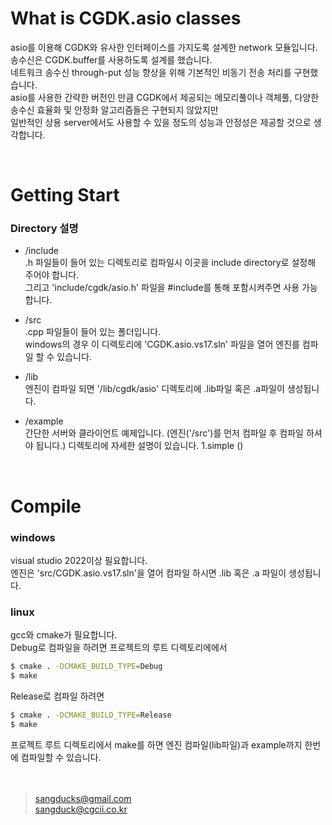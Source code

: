 # What is CGDK.asio classes
asio를 이용해 CGDK와 유사한 인터페이스를 가지도록 설계한 network 모듈입니다.<br>
송수신은 CGDK.buffer를 사용하도록 설계를 했습니다.<br>
네트워크 송수신 through-put 성능 향상을 위해 기본적인 비동기 전송 처리를 구현했습니다.<br>
asio를 사용한 간략한 버전인 만큼 CGDK에서 제공되는 메모리풀이나 객체풀, 다양한 송수신 효율화 및 안정화 알고리즘들은 구현되지 않았지만 <br>
일반적인 상용 server에서도 사용할 수 있을 정도의 성능과 안정성은 제공할 것으로 생각합니다.<br>

<br>

# Getting Start
### Directory 설명
- /include<br>
.h 파일들이 들어 있는 디렉토리로 컴파일시 이곳을 include directory로 설정해 주어야 합니다.<br>
그리고 'include/cgdk/asio.h' 파일을 #include를 통해 포함시켜주면 사용 가능합니다.<br>

- /src <br>
.cpp 파일들이 들어 있는 폴더입니다.<br>
windows의 경우 이 디렉토리에 'CGDK.asio.vs17.sln' 파일을 열어 엔진를 컴파일 할 수 있습니다.<br>

- /lib<br>
엔진이 컴파일 되면 '/lib/cgdk/asio' 디렉토리에 .lib파일 혹은 .a파일이 생성됩니다.<br>

- /example<br>
간단한 서버와 클라이언트 예제입니다.
(엔진('/src')를 먼저 컴파일 후 컴파일 하셔야 됩니다.)
디렉토리에 자세한 설명이 있습니다.
1.simple ()

<br>

# Compile
### windows
visual studio 2022이상 필요합니다.<br>
엔진은 'src/CGDK.asio.vs17.sln'을 열어 컴파일 하시면 .lib 혹은 .a 파일이 생성됩니다.<br>

### linux
gcc와 cmake가 필요합니다.<br>
Debug로 컴파일을 하려면 프로젝트의 루트 디렉토리에에서<br>
```bash
$ cmake . -DCMAKE_BUILD_TYPE=Debug
$ make
```
Release로 컴파일 하려면<br>
```bash
$ cmake . -DCMAKE_BUILD_TYPE=Release
$ make
```
프로젝트 루트 디렉토리에서 make를 하면 엔진 컴파일(lib파일)과 example까지 한번에 컴파일할 수 있습니다.<br>
<br>
<br>
> sangducks@gmail.com<br>
> sangduck@cgcii.co.kr<br>
